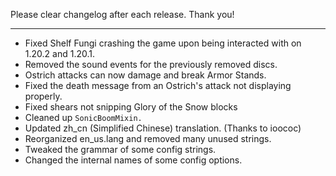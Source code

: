 Please clear changelog after each release.
Thank you!

-----------------
- Fixed Shelf Fungi crashing the game upon being interacted with on 1.20.2 and 1.20.1.
- Removed the sound events for the previously removed discs.
- Ostrich attacks can now damage and break Armor Stands.
- Fixed the death message from an Ostrich's attack not displaying properly.
- Fixed shears not snipping Glory of the Snow blocks
- Cleaned up `SonicBoomMixin.`
- Updated zh_cn (Simplified Chinese) translation. (Thanks to ioococ)
- Reorganized en_us.lang and removed many unused strings.
- Tweaked the grammar of some config strings.
- Changed the internal names of some config options.
